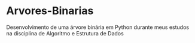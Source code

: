 # Arvores-Binarias
Desenvolvimento de uma árvore binária em Python durante meus estudos na disciplina de Algoritmo e Estrutura de Dados
